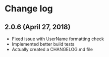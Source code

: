 # Change log

## 2.0.6 (April 27, 2018)

- Fixed issue with UserName formatting check
- Implemented better build tests
- Actually created a CHANGELOG.md file